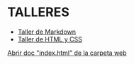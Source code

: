 # TALLERES

- [Taller de Markdown](/Taller-de-Markdown/README.md)  
- [Taller de HTML y CSS](Taller-de-HTML-y-CSS/README.md)  

[Abrir doc "index.html" de la carpeta web](web/index.html) 
